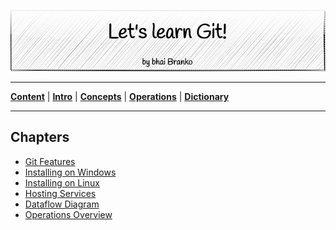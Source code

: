 <p align='center'>
 <img src='../Assets/banners/banner-bhai-branko.png' />
</p>

________________________________________________________________________________
[**Content**](../README.md) |
[**Intro**](../01-Introduction/introduction.md) |
[**Concepts**](../02-Concepts/concepts.md) |
[**Operations**](../03-Operations/operations.md) |
[**Dictionary**](../04-Appendix/dictionary.md)
_______________________________________________________________________________

## Chapters

- [Git Features](/01-Introduction/01-git-features.md)
- [Installing on Windows](/01-Introduction/02-windows-installation.md)
- [Installing on Linux](/01-Introduction/03-linux-installation.md)
- [Hosting Services](/01-Introduction/04-hosting-services.md)
- [Dataflow Diagram](01-Introduction/05-dataflow-overview.md)
- [Operations Overview](01-Introduction/06-operations-overview.md)